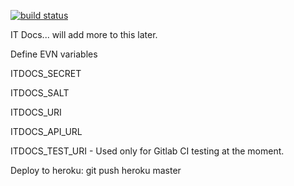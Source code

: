[![build status](https://gitlab.com/martin.fedec/itdocs/badges/0.6/build.svg)](https://gitlab.com/martin.fedec/itdocs/commits/0.6)

IT Docs... will add more to this later.

Define EVN variables

ITDOCS_SECRET

ITDOCS_SALT

ITDOCS_URI

ITDOCS_API_URL

ITDOCS_TEST_URI - Used only for Gitlab CI testing at the moment. 

Deploy to heroku: git push heroku master
